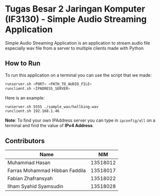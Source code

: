 # Tugas Besar 2 Jaringan Komputer (IF3130) - Simple Audio Streaming Application

Simple Audio Streaming Application is an application to stream audio file especially wav file from a server to multiple clients made with Python

## How to Run

To run this application on a terminal you can use the script that we made:

```sh
runserver.sh <PORT> <PATH_TO_AUDIO_FILE>
runclient.sh <IPADRESS_SERVER>
```

Here is an example:

```sh
runserver.sh 5555 ./sample_wav/hallking.wav
runclient.sh 192.168.1.46
```

**Note**: To find your own IPAddress server you can type in `ipconfig/all` on a terminal and find the value of **IPv4 Address**.

## Contributors
| Name              | NIM      |
|---------------------------|----------|
| Muhammad Hasan            | 13518012 |
| Farras Mohammad Hibban Faddila       | 13518017 |
| Fabian Zhafransyah   | 13518022 |
| Ilham Syahid Syamsudin | 13518028 |
